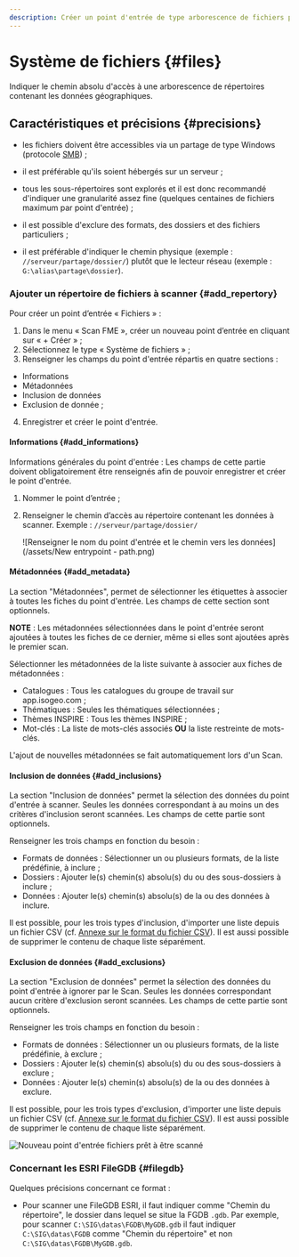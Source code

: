```yaml
---
description: Créer un point d'entrée de type arborescence de fichiers pour le Scan FME Isogeo
---
```


# Système de fichiers <i class="fa fa-folder-open"></i> {#files}

Indiquer le chemin absolu d'accès à une arborescence de répertoires contenant les données géographiques.

## Caractéristiques et précisions {#precisions}

* les fichiers doivent être accessibles via un partage de type Windows (protocole [SMB](https://fr.wikipedia.org/wiki/Server_Message_Block)) ;

* il est préférable qu'ils soient hébergés sur un serveur ;

* tous les sous-répertoires sont explorés et il est donc recommandé d'indiquer une granularité assez fine (quelques centaines de fichiers maximum par point d'entrée) ;

* il est possible d'exclure des formats, des dossiers et des fichiers particuliers ;

* il est préférable d'indiquer le chemin physique (exemple : `//serveur/partage/dossier/`) plutôt que le lecteur réseau (exemple : `G:\alias\partage\dossier`).

### Ajouter un répertoire de fichiers à scanner {#add_repertory}

Pour créer un point d’entrée « Fichiers » :

1. Dans le menu « Scan FME », créer un nouveau point d’entrée en cliquant sur « + Créer » ;
2. Sélectionnez le type « Système de fichiers » ;
3. Renseigner les champs du point d'entrée répartis en quatre sections : 
  * Informations 
  * Métadonnées 
  * Inclusion de données 
  * Exclusion de donnée ;
4. Enregistrer et créer le point d'entrée.

#### Informations {#add_informations}

Informations générales du point d'entrée : Les champs de cette partie doivent obligatoirement être renseignés afin de pouvoir enregistrer et créer le point d'entrée.

1. Nommer le point d’entrée ;
2. Renseigner le chemin d’accès au répertoire contenant les données à scanner. Exemple : `//serveur/partage/dossier/`

    ![Renseigner le nom du point d'entrée et le chemin vers les données](/assets/New entrypoint - path.png)

#### Métadonnées {#add_metadata}

La section "Métadonnées", permet de sélectionner les étiquettes à associer à toutes les fiches du point d'entrée. Les champs de cette section sont optionnels.

**NOTE** : Les métadonnées sélectionnées dans le point d'entrée seront ajoutées à toutes les fiches de ce dernier, même si elles sont ajoutées après le premier scan.

Sélectionner les métadonnées de la liste suivante à associer aux fiches de métadonnées :

* Catalogues : Tous les catalogues du groupe de travail sur app.isogeo.com ;
* Thématiques : Seules les thématiques sélectionnées ;
* Thèmes INSPIRE : Tous les thèmes INSPIRE ;
* Mot-clés : La liste de mots-clés associés **OU** la liste restreinte de mots-clés.

L'ajout de nouvelles métadonnées se fait automatiquement lors d'un Scan.

#### Inclusion de données {#add_inclusions}

La section "Inclusion de données" permet la sélection des données du point d'entrée à scanner. Seules les données correspondant à au moins un des critères d'inclusion seront scannées. Les champs de cette partie sont optionnels.

Renseigner les trois champs en fonction du besoin :

* Formats de données : Sélectionner un ou plusieurs formats, de la liste prédéfinie, à inclure ;
* Dossiers : Ajouter le(s) chemin(s) absolu(s) du ou des sous-dossiers à inclure ;
* Données : Ajouter le(s) chemin(s) absolu(s) de la ou des données à inclure.

Il est possible, pour les trois types d'inclusion, d'importer une liste depuis un fichier CSV (cf. [Annexe sur le format du fichier CSV](/fr/appendices/csv.md)). Il est aussi possible de supprimer le contenu de chaque liste séparément.

#### Exclusion de données {#add_exclusions}

La section "Exclusion de données" permet la sélection des données du point d'entrée à ignorer par le Scan. Seules les données correspondant aucun critère d'exclusion seront scannées. Les champs de cette partie sont optionnels.

Renseigner les trois champs en fonction du besoin :

* Formats de données : Sélectionner un ou plusieurs formats, de la liste prédéfinie, à exclure ;
* Dossiers : Ajouter le(s) chemin(s) absolu(s) du ou des sous-dossiers à exclure ;
* Données : Ajouter le(s) chemin(s) absolu(s) de la ou des données à exclure.

Il est possible, pour les trois types d'exclusion, d'importer une liste depuis un fichier CSV (cf. [Annexe sur le format du fichier CSV](/fr/appendices/csv.md)). Il est aussi possible de supprimer le contenu de chaque liste séparément.

![Nouveau point d'entrée fichiers prêt à être scanné](/assets/new_files_ready.png)

### Concernant les ESRI FileGDB {#filegdb}

Quelques précisions concernant ce format :

* Pour scanner une FileGDB ESRI, il faut indiquer comme "Chemin du répertoire", le dossier dans lequel se situe la FGDB `.gdb`. Par exemple, pour scanner `C:\SIG\datas\FGDB\MyGDB.gdb` il faut indiquer `C:\SIG\datas\FGDB` comme "Chemin du répertoire" et non `C:\SIG\datas\FGDB\MyGDB.gdb`.
